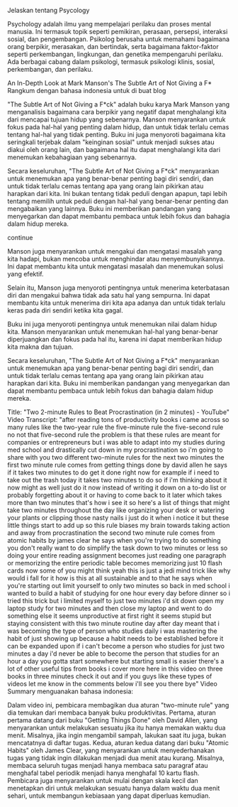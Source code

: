Jelaskan tentang Psycology

Psychology adalah ilmu yang mempelajari perilaku dan proses mental manusia. Ini termasuk topik seperti pemikiran, perasaan, persepsi, interaksi sosial, dan pengembangan. Psikolog berusaha untuk memahami bagaimana orang berpikir, merasakan, dan bertindak, serta bagaimana faktor-faktor seperti perkembangan, lingkungan, dan genetika mempengaruhi perilaku. Ada berbagai cabang dalam psikologi, termasuk psikologi klinis, sosial, perkembangan, dan perilaku.

An In-Depth Look at Mark Manson's The Subtle Art of Not Giving a F\* Rangkum dengan bahasa indonesia untuk di buat blog

"The Subtle Art of Not Giving a F\*ck" adalah buku karya Mark Manson yang menganalisis bagaimana cara berpikir yang negatif dapat menghalangi kita dari mencapai tujuan hidup yang sebenarnya. Manson menyarankan untuk fokus pada hal-hal yang penting dalam hidup, dan untuk tidak terlalu cemas tentang hal-hal yang tidak penting. Buku ini juga menyoroti bagaimana kita seringkali terjebak dalam "keinginan sosial" untuk menjadi sukses atau diakui oleh orang lain, dan bagaimana hal itu dapat menghalangi kita dari menemukan kebahagiaan yang sebenarnya.

Secara keseluruhan, "The Subtle Art of Not Giving a F\*ck" menyarankan untuk menemukan apa yang benar-benar penting bagi diri sendiri, dan untuk tidak terlalu cemas tentang apa yang orang lain pikirkan atau harapkan dari kita. Ini bukan tentang tidak peduli dengan apapun, tapi lebih tentang memilih untuk peduli dengan hal-hal yang benar-benar penting dan mengabaikan yang lainnya. Buku ini memberikan pandangan yang menyegarkan dan dapat membantu pembaca untuk lebih fokus dan bahagia dalam hidup mereka.

continue

Manson juga menyarankan untuk mengakui dan mengatasi masalah yang kita hadapi, bukan mencoba untuk menghindar atau menyembunyikannya. Ini dapat membantu kita untuk mengatasi masalah dan menemukan solusi yang efektif.

Selain itu, Manson juga menyoroti pentingnya untuk menerima keterbatasan diri dan mengakui bahwa tidak ada satu hal yang sempurna. Ini dapat membantu kita untuk menerima diri kita apa adanya dan untuk tidak terlalu keras pada diri sendiri ketika kita gagal.

Buku ini juga menyoroti pentingnya untuk menemukan nilai dalam hidup kita. Manson menyarankan untuk menemukan hal-hal yang benar-benar diperjuangkan dan fokus pada hal itu, karena ini dapat memberikan hidup kita makna dan tujuan.

Secara keseluruhan, "The Subtle Art of Not Giving a F\*ck" menyarankan untuk menemukan apa yang benar-benar penting bagi diri sendiri, dan untuk tidak terlalu cemas tentang apa yang orang lain pikirkan atau harapkan dari kita. Buku ini memberikan pandangan yang menyegarkan dan dapat membantu pembaca untuk lebih fokus dan bahagia dalam hidup mereka.

Title: "Two 2-minute Rules to Beat Procrastination (in 2 minutes) - YouTube" Video Transcript: "after reading tons of productivity books i came across so many rules like the two-year rule the five-minute rule the five-second rule no not that five-second rule the problem is that these rules are meant for companies or entrepreneurs but i was able to adapt into my studies during med school and drastically cut down in my procrastination so i'm going to share with you two different two-minute rules for the next two minutes the first two minute rule comes from getting things done by david allen he says if it takes two minutes to do get it done right now for example if i need to take out the trash today it takes two minutes to do so if i'm thinking about it now might as well just do it now instead of writing it down on a to-do list or probably forgetting about it or having to come back to it later which takes more than two minutes that's how i see it so here's a list of things that might take two minutes throughout the day like organizing your desk or watering your plants or clipping those nasty nails i just do it when i notice it but these little things start to add up so this rule biases my brain towards taking action and away from procrastination the second two minute rule comes from atomic habits by james clear he says when you're trying to do something you don't really want to do simplify the task down to two minutes or less so doing your entire reading assignment becomes just reading one paragraph or memorizing the entire periodic table becomes memorizing just 10 flash cards now some of you might think yeah this is just a jedi mind trick like why would i fall for it how is this at all sustainable and to that he says when you're starting out limit yourself to only two minutes so back in med school i wanted to build a habit of studying for one hour every day before dinner so i tried this trick but i limited myself to just two minutes i'd sit down open my laptop study for two minutes and then close my laptop and went to do something else it seems unproductive at first right it seems stupid but staying consistent with this two minute routine day after day meant that i was becoming the type of person who studies daily i was mastering the habit of just showing up because a habit needs to be established before it can be expanded upon if i can't become a person who studies for just two minutes a day i'd never be able to become the person that studies for an hour a day you gotta start somewhere but starting small is easier there's a lot of other useful tips from books i cover more here in this video on three books in three minutes check it out and if you guys like these types of videos let me know in the comments below i'll see you there bye" Video Summary menguanakan bahasa indonesia:

Dalam video ini, pembicara membagikan dua aturan "two-minute rule" yang dia temukan dari membaca banyak buku produktivitas. Pertama, aturan pertama datang dari buku "Getting Things Done" oleh David Allen, yang menyarankan untuk melakukan sesuatu jika itu hanya memakan waktu dua menit. Misalnya, jika ingin mengambil sampah, lakukan saat itu juga, bukan mencatatnya di daftar tugas. Kedua, aturan kedua datang dari buku "Atomic Habits" oleh James Clear, yang menyarankan untuk menyederhanakan tugas yang tidak ingin dilakukan menjadi dua menit atau kurang. Misalnya, membaca seluruh tugas menjadi hanya membaca satu paragraf atau menghafal tabel periodik menjadi hanya menghafal 10 kartu flash. Pembicara juga menyarankan untuk mulai dengan skala kecil dan menetapkan diri untuk melakukan sesuatu hanya dalam waktu dua menit sehari, untuk membangun kebiasaan yang dapat diperluas kemudian.